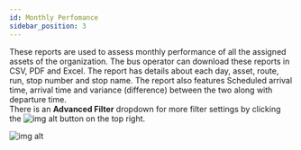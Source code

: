 ```yaml
---
id: Monthly Perfomance
sidebar_position: 3
---
```


These reports are used to assess monthly performance of all the assigned assets of the organization. The bus operator can download these reports in CSV, PDF and Excel. The report has details about each day, asset, route, run, stop number and stop name. The report also features Scheduled arrival time, arrival time  and variance (difference) between the two along with departure time.<br />There is an **Advanced Filter** dropdown for more filter settings by clicking the ![img alt](/img/advanced-filter-btn.png) button on the top right.

![img alt](/img/monthly-performance.png)
